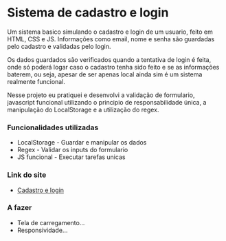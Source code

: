 # Sistema de cadastro e login
 Um sistema basico simulando o cadastro e login de um usuario, feito em HTML, CSS e JS.
 Informações como email, nome e senha são guardadas pelo cadastro e validadas pelo login.
 
 Os dados guardados são verificados quando a tentativa de login é feita, onde só poderá logar caso o 
 cadastro tenha sido feito e se as informações baterem, ou seja, apesar de ser apenas local ainda sim 
 é um sistema realmente funcional.

 Nesse projeto eu pratiquei e desenvolvi a validação de formulario, javascript funcional
 utilizando o principio de responsabilidade única, a manipulação do LocalStorage e a utilização do regex.

### Funcionalidades utilizadas
 - LocalStorage - Guardar e manipular os dados
 - Regex - Validar os inputs do formulario
 - JS funcional - Executar tarefas unicas

### Link do site
 - [Cadastro e login](https://rafaelottdev.github.io/login-cadastro/)

### A fazer
 - Tela de carregamento...
 - Responsividade...
